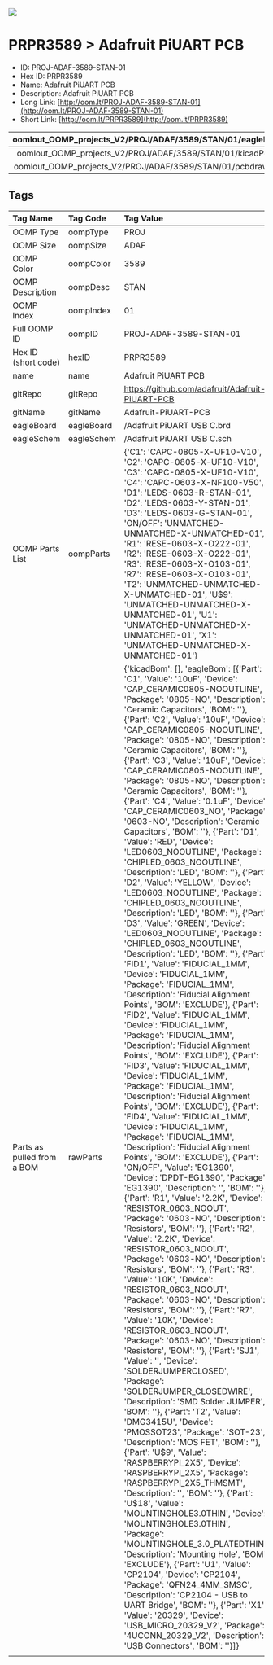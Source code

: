 


  
![][im]
# PRPR3589 > Adafruit PiUART PCB

- ID: PROJ-ADAF-3589-STAN-01
- Hex ID: PRPR3589
- Name: Adafruit PiUART PCB
- Description: Adafruit PiUART PCB
- Long Link: [http://oom.lt/PROJ-ADAF-3589-STAN-01](http://oom.lt/PROJ-ADAF-3589-STAN-01)
- Short Link: [http://oom.lt/PRPR3589](http://oom.lt/PRPR3589)
  

|oomlout_OOMP_projects_V2/PROJ/ADAF/3589/STAN/01/eagleImage.png|oomlout_OOMP_projects_V2/PROJ/ADAF/3589/STAN/01/eagleSchemImage.png|oomlout_OOMP_projects_V2/PROJ/ADAF/3589/STAN/01/kicadPcb3dFront.png|oomlout_OOMP_projects_V2/PROJ/ADAF/3589/STAN/01/kicadPcb3dBack.png|
| :---: | :---: | :---: | :---: |
|oomlout_OOMP_projects_V2/PROJ/ADAF/3589/STAN/01/kicadPcb3d.png|oomlout_OOMP_projects_V2/PROJ/ADAF/3589/STAN/01/bomBack.png|oomlout_OOMP_projects_V2/PROJ/ADAF/3589/STAN/01/bomFront.png|oomlout_OOMP_projects_V2/PROJ/ADAF/3589/STAN/01/pcbdraw.svg|
|oomlout_OOMP_projects_V2/PROJ/ADAF/3589/STAN/01/pcbdrawBack.svg||||

## Tags
  

|Tag Name|Tag Code|Tag Value|
| :--- | :--- | :--- |
|OOMP Type|oompType|PROJ|
|OOMP Size|oompSize|ADAF|
|OOMP Color|oompColor|3589|
|OOMP Description|oompDesc|STAN|
|OOMP Index|oompIndex|01|
|Full OOMP ID|oompID|PROJ-ADAF-3589-STAN-01|
|Hex ID (short code)|hexID|PRPR3589|
|name|name|Adafruit PiUART PCB|
|gitRepo|gitRepo|https://github.com/adafruit/Adafruit-PiUART-PCB|
|gitName|gitName|Adafruit-PiUART-PCB|
|eagleBoard|eagleBoard|/Adafruit PiUART USB C.brd|
|eagleSchem|eagleSchem|/Adafruit PiUART USB C.sch|
|OOMP Parts List|oompParts|{'C1': 'CAPC-0805-X-UF10-V10', 'C2': 'CAPC-0805-X-UF10-V10', 'C3': 'CAPC-0805-X-UF10-V10', 'C4': 'CAPC-0603-X-NF100-V50', 'D1': 'LEDS-0603-R-STAN-01', 'D2': 'LEDS-0603-Y-STAN-01', 'D3': 'LEDS-0603-G-STAN-01', 'ON/OFF': 'UNMATCHED-UNMATCHED-X-UNMATCHED-01', 'R1': 'RESE-0603-X-O222-01', 'R2': 'RESE-0603-X-O222-01', 'R3': 'RESE-0603-X-O103-01', 'R7': 'RESE-0603-X-O103-01', 'T2': 'UNMATCHED-UNMATCHED-X-UNMATCHED-01', 'U$9': 'UNMATCHED-UNMATCHED-X-UNMATCHED-01', 'U1': 'UNMATCHED-UNMATCHED-X-UNMATCHED-01', 'X1': 'UNMATCHED-UNMATCHED-X-UNMATCHED-01'}|
|Parts as pulled from a BOM|rawParts|{'kicadBom': [], 'eagleBom': [{'Part': 'C1', 'Value': '10uF', 'Device': 'CAP_CERAMIC0805-NOOUTLINE', 'Package': '0805-NO', 'Description': 'Ceramic Capacitors', 'BOM': ''}, {'Part': 'C2', 'Value': '10uF', 'Device': 'CAP_CERAMIC0805-NOOUTLINE', 'Package': '0805-NO', 'Description': 'Ceramic Capacitors', 'BOM': ''}, {'Part': 'C3', 'Value': '10uF', 'Device': 'CAP_CERAMIC0805-NOOUTLINE', 'Package': '0805-NO', 'Description': 'Ceramic Capacitors', 'BOM': ''}, {'Part': 'C4', 'Value': '0.1uF', 'Device': 'CAP_CERAMIC0603_NO', 'Package': '0603-NO', 'Description': 'Ceramic Capacitors', 'BOM': ''}, {'Part': 'D1', 'Value': 'RED', 'Device': 'LED0603_NOOUTLINE', 'Package': 'CHIPLED_0603_NOOUTLINE', 'Description': 'LED', 'BOM': ''}, {'Part': 'D2', 'Value': 'YELLOW', 'Device': 'LED0603_NOOUTLINE', 'Package': 'CHIPLED_0603_NOOUTLINE', 'Description': 'LED', 'BOM': ''}, {'Part': 'D3', 'Value': 'GREEN', 'Device': 'LED0603_NOOUTLINE', 'Package': 'CHIPLED_0603_NOOUTLINE', 'Description': 'LED', 'BOM': ''}, {'Part': 'FID1', 'Value': 'FIDUCIAL_1MM', 'Device': 'FIDUCIAL_1MM', 'Package': 'FIDUCIAL_1MM', 'Description': 'Fiducial Alignment Points', 'BOM': 'EXCLUDE'}, {'Part': 'FID2', 'Value': 'FIDUCIAL_1MM', 'Device': 'FIDUCIAL_1MM', 'Package': 'FIDUCIAL_1MM', 'Description': 'Fiducial Alignment Points', 'BOM': 'EXCLUDE'}, {'Part': 'FID3', 'Value': 'FIDUCIAL_1MM', 'Device': 'FIDUCIAL_1MM', 'Package': 'FIDUCIAL_1MM', 'Description': 'Fiducial Alignment Points', 'BOM': 'EXCLUDE'}, {'Part': 'FID4', 'Value': 'FIDUCIAL_1MM', 'Device': 'FIDUCIAL_1MM', 'Package': 'FIDUCIAL_1MM', 'Description': 'Fiducial Alignment Points', 'BOM': 'EXCLUDE'}, {'Part': 'ON/OFF', 'Value': 'EG1390', 'Device': 'DPDT-EG1390', 'Package': 'EG1390', 'Description': '', 'BOM': ''}, {'Part': 'R1', 'Value': '2.2K', 'Device': 'RESISTOR_0603_NOOUT', 'Package': '0603-NO', 'Description': 'Resistors', 'BOM': ''}, {'Part': 'R2', 'Value': '2.2K', 'Device': 'RESISTOR_0603_NOOUT', 'Package': '0603-NO', 'Description': 'Resistors', 'BOM': ''}, {'Part': 'R3', 'Value': '10K', 'Device': 'RESISTOR_0603_NOOUT', 'Package': '0603-NO', 'Description': 'Resistors', 'BOM': ''}, {'Part': 'R7', 'Value': '10K', 'Device': 'RESISTOR_0603_NOOUT', 'Package': '0603-NO', 'Description': 'Resistors', 'BOM': ''}, {'Part': 'SJ1', 'Value': '', 'Device': 'SOLDERJUMPERCLOSED', 'Package': 'SOLDERJUMPER_CLOSEDWIRE', 'Description': 'SMD Solder JUMPER', 'BOM': ''}, {'Part': 'T2', 'Value': 'DMG3415U', 'Device': 'PMOSSOT23', 'Package': 'SOT-23', 'Description': 'MOS FET', 'BOM': ''}, {'Part': 'U$9', 'Value': 'RASPBERRYPI_2X5', 'Device': 'RASPBERRYPI_2X5', 'Package': 'RASPBERRYPI_2X5_THMSMT', 'Description': '', 'BOM': ''}, {'Part': 'U$18', 'Value': 'MOUNTINGHOLE3.0THIN', 'Device': 'MOUNTINGHOLE3.0THIN', 'Package': 'MOUNTINGHOLE_3.0_PLATEDTHIN', 'Description': 'Mounting Hole', 'BOM': 'EXCLUDE'}, {'Part': 'U1', 'Value': 'CP2104', 'Device': 'CP2104', 'Package': 'QFN24_4MM_SMSC', 'Description': 'CP2104 - USB to UART Bridge', 'BOM': ''}, {'Part': 'X1', 'Value': '20329', 'Device': 'USB_MICRO_20329_V2', 'Package': '4UCONN_20329_V2', 'Description': 'USB Connectors', 'BOM': ''}]}|
||||



[im]: PROJ/ADAF/3589/STAN/01/kicadPcb3d_450.png
